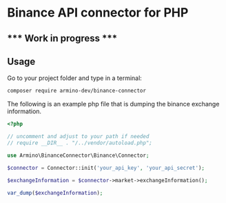 # Binance API connector for PHP

## *** Work in progress ***
## Usage

Go to your project folder and type in a terminal:

```bash
composer require armino-dev/binance-connector
```

The following is an example php file that is dumping the binance exchange information.

```php
<?php

// uncomment and adjust to your path if needed
// require __DIR__ . "/../vendor/autoload.php";

use Armino\BinanceConnector\Binance\Connector;

$connector = Connector::init('your_api_key', 'your_api_secret');

$exchangeInformation = $connector->market->exchangeInformation();

var_dump($exchangeInformation);

```
